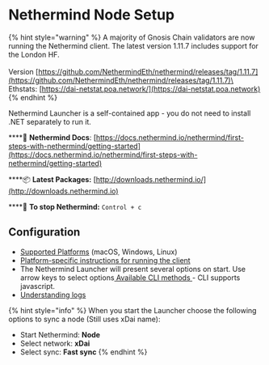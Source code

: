 # Nethermind Node Setup

{% hint style="warning" %}
A majority of Gnosis Chain validators are now running the Nethermind client. The latest version 1.11.7 includes support for the London HF.\
\
Version [https://github.com/NethermindEth/nethermind/releases/tag/1.11.7](https://github.com/NethermindEth/nethermind/releases/tag/1.11.7)\
Ethstats: [https://dai-netstat.poa.network/](https://dai-netstat.poa.network)
{% endhint %}

Nethermind Launcher is a self-contained app - you do not need to install .NET separately to run it.

\*\*\*\*📄 **Nethermind Docs**: [https://docs.nethermind.io/nethermind/first-steps-with-nethermind/getting-started](https://docs.nethermind.io/nethermind/first-steps-with-nethermind/getting-started)

\*\*\*\*📦 **Latest Packages:** [http://downloads.nethermind.io/](http://downloads.nethermind.io)

\*\*\*\*🛑 **To stop Nethermind:** `Control + c`

## **Configuration**

* [Supported Platforms](https://docs.nethermind.io/nethermind/first-steps-with-nethermind/supported-platforms) (macOS, Windows, Linux)
* [Platform-specific instructions for running the client](https://docs.nethermind.io/nethermind/ethereum-client/running-nethermind/running-the-client)
* The Nethermind Launcher will present several options on start. Use arrow keys to select options[ Available CLI methods ](https://docs.nethermind.io/nethermind/nethermind-utilities/cli)- CLI supports javascript.
* [Understanding logs](https://docs.nethermind.io/nethermind/first-steps-with-nethermind/getting-started#explaining-nethermind-logs)

{% hint style="info" %}
When you start the Launcher choose the following options to sync a node (Still uses xDai name):

* Start Nethermind: **Node**
* Select network: **xDai**&#x20;
* Select sync: **Fast sync**
{% endhint %}
